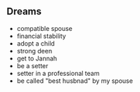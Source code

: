<h2>Dreams</h2>

<ul>
  <li>compatible spouse</li>
  <li>financial stability</li>
  <li>adopt a child</li>
  <li>strong deen</li>
  <li>get to Jannah</li>
  <li>be a setter</li>
  <li>setter in a professional team</li>
  <li>be called "best husbnad" by my spouse</li>
</ul>
